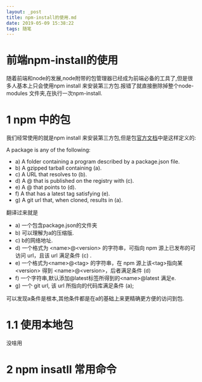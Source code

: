 ```yaml
---
layout: _post
title: npm-install的使用.md
date: 2019-05-09 15:38:22
tags: 随笔
---
```


# 前端npm-install的使用
随着前端和node的发展,node附带的包管理器已经成为前端必备的工具了,但是很多人基本上只会使用npm install 来安装第三方包.报错了就直接删除掉整个node-modules 文件夹,在执行一次npm-install.
# 1 npm 中的包
我们经常使用的就是npm install <packageName> 来安装第三方包,但是包[官方文档](https://docs.npmjs.com/about-packages-and-modules)中是这样定义的:

A package is any of the following:

* a) A folder containing a program described by a package.json file.
* b) A gzipped tarball containing (a).
* c) A URL that resolves to (b).
* d) A <name>@<version> that is published on the registry with (c).
* e) A <name>@<tag> that points to (d).
* f) A <name> that has a latest tag satisfying (e).
* g) A git url that, when cloned, results in (a).

翻译过来就是
* a) 一个包含package.json的文件夹
* b) 可以理解为a的压缩版.
* c) b的网络地址.
* d) 一个格式为 \<name>@\<version> 的字符串，可指向 npm 源上已发布的可访问 url，且该 url 满足条件 (c)	.
* e) 一个格式为\<name>@\<tag> 的字符串，在 npm 源上该\<tag>指向某 \<version> 得到 \<name>@\<version>，后者满足条件 (d)
* f) 一个字符串,默认添加@latest标签所得到的\<name>@latest 满足e.
* g) 一个 git url, 该 url 所指向的代码库满足条件 (a);

可以发现a条件是根本,其他条件都是在a的基础上来更精确更方便的访问到包.
# 1.1 使用本地包
没啥用
# 2 npm insatll 常用命令
